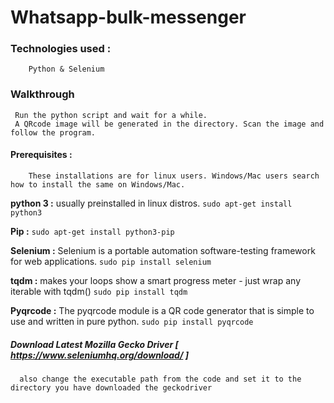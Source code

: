 # Whatsapp-bulk-messenger 

### Technologies used :
        Python & Selenium
        
### Walkthrough 
     Run the python script and wait for a while. 
     A QRcode image will be generated in the directory. Scan the image and follow the program.
     
#### Prerequisites :
        These installations are for linux users. Windows/Mac users search how to install the same on Windows/Mac.
    
**python 3 :**   usually preinstalled in linux distros. `sudo apt-get install python3` 

**Pip :**    `sudo apt-get install python3-pip`

**Selenium :**   Selenium is a portable automation software-testing framework for web applications.
                `sudo pip install selenium`

**tqdm :**    makes your loops show a smart progress meter - just wrap any iterable with tqdm() 
             `sudo pip install tqdm`   
             
**Pyqrcode :**    The pyqrcode module is a QR code generator that is simple to use and written in pure python.
                 `sudo pip install pyqrcode`
                 
##### Download Latest Mozilla Gecko Driver [ https://www.seleniumhq.org/download/ ]
      also change the executable path from the code and set it to the directory you have downloaded the geckodriver

